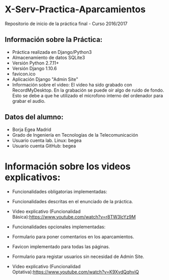 # X-Serv-Practica-Aparcamientos
Repositorio de inicio de la práctica final - Curso 2016/2017

## Información sobre la Práctica:
* Práctica realizada en Django/Python3
* Almacenamiento de datos SQLite3
* Versión Python 2.7.11+
* Versión Django 1.10.6
* favicon.ico
* Aplicación Django "Admin Site"
* Información sobre el video: El video ha sido grabado con RecordMyDesktop.
  En la grabación se puede oir algo de ruido de fondo. Esto se debe a que
  he utilizado el microfono interno del ordenador para grabar el audio.

## Datos del alumno:
* Borja Egea Madrid
* Grado de Ingeniería en Tecnologías de la Telecomunicación
* Usuario cuenta lab. Linux: begea
* Usuario cuenta GitHub: begea

# Información sobre los videos explicativos:
* Funcionalidades obligatorias implementadas:
* Funcionalidades descritas en el enunciado de la práctica.
* Video explicativo (Funcionalidad Básica):https://www.youtube.com/watch?v=r8TW3lcYz9M

* Funcionalidades opcionales implementadas:
* Formulario para poner comentarios en los aparcamientos.
* Favicon implementado para todas las páginas.
* Formulario para registar usuarios sin necesidad de Admin Site.
* Video explicativo (Funcionalidad Optativa):https://www.youtube.com/watch?v=K9XvdQqhviQ
